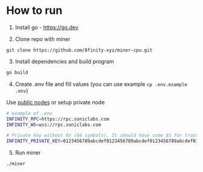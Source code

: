 # How to run

1. Install go - https://go.dev

2. Clone repo with miner
```
git clone https://github.com/8finity-xyz/miner-cpu.git
```

3. Install dependencies and build program
```sh
go build
```
4. Create .env file and fill values (you can use example `cp .env.example .env`)

Use [public nodes](https://chainlist.org/chain/146) or setup private node
```sh
# example of .env
INFINITY_RPC=https://rpc.soniclabs.com
INFINITY_WS=wss://rpc.soniclabs.com

# Private key without 0x (64 symbols). It should have some $S for transactions
INFINITY_PRIVATE_KEY=0123456789abcdef0123456789abcdef0123456789abcdef0123456789abcdef
```

5. Run miner
```
./miner
```
